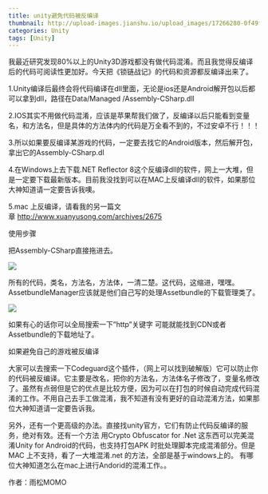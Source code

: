 ```yaml
---
title: unity避免代码被反编译
thumbnail: http://upload-images.jianshu.io/upload_images/17266280-0f49f10a73b88cde.png?imageMogr2/auto-orient/strip%7CimageView2/2/w/1240
categories: Unity
tags: [Unity]
---
```


我最近研究发现80%以上的Unity3D游戏都没有做代码混淆。而且我觉得反编译后的代码可阅读性更加好。今天把《锁链战记》的代码和资源都反编译出来了。

1.Unity编译后最终会将代码编译在dll里面，无论是ios还是Android解开包以后都可以拿到dll，路径在Data/Managed
/Assembly-CSharp.dll

2.IOS其实不用做代码混淆，应该是苹果帮我们做了，反编译以后只能看到变量名，和方法名，但是具体的方法体内的代码是万全看不到的，不过安卓不行！！！

3.所以如果要反编译某游戏的代码，一定要去找它的Android版本，然后解开包，拿出它的Assembly-CSharp.dl

4.在Windows上去下载.NET Reflector
8这个反编译dll的软件，网上一大堆，但是一定要下载最新版本。目前我没找到可以在MAC上反编译dll的软件，如果那位大神知道请一定要告诉我噢。

5.mac 上反编译，请看我的另一篇文章 [http://www.xuanyusong.com/archives/2675
](http://www.xuanyusong.com/archives/2675)

使用步骤

把Assembly-CSharp直接拖进去。

  

![](http://upload-images.jianshu.io/upload_images/17266280-0f49f10a73b88cde.png?imageMogr2/auto-orient/strip%7CimageView2/2/w/1240)  

所有的代码，类名，方法名，方法体，一清二楚。这代码，这缩进，嘿嘿。AssetbundleManager应该就是他们自己写的处理Assetbundle的下载管理类了。

  

![](http://upload-images.jianshu.io/upload_images/17266280-655f1bcb2f172fc7.png?imageMogr2/auto-orient/strip%7CimageView2/2/w/1240)  

如果有心的话你可以全局搜索一下”http”关键字 可能就能找到CDN或者Assetbundle的下载地址了。

如果避免自己的游戏被反编译

大家可以去搜索一下Codeguard这个插件，（网上可以找到破解版）它可以防止你的代码被反编译。它主要是改名，把你的方法名，方法体名子修改了，变量名修改了。虽然有点弱但是它的优点是比较方便，因为可以在打包的时候自动完成代码混淆的工作。不用自己去手工做混淆，我不知道有没有更好的自动混淆方法，如果那位大神知道请一定要告诉我。

另外，还有一个更高级的办法。直接找unity官方，它们有防止代码反编译的服务，绝对有效。还有一个方法 用Crypto Obfuscator for .Net
这东西可以完美混淆Unity for Android的代码，也支持打包APK 时批处理脚本完成混淆部分。但是MAC 上不支持，看了一大堆混淆.net
的方法，全部是基于windows上的。 有哪位大神知道怎么在mac上进行Andorid的混淆工作。。

作者：雨松MOMO

